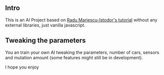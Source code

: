  ## Intro
 
This is an AI Project based on [Radu Mariescu-Istodor's tutorial](https://www.youtube.com/watch?v=NkI9ia2cLhc&list=PLB0Tybl0UNfYoJE7ZwsBQoDIG4YN9ptyY) without any external libraries, just vanilla javascript.

## Tweaking the parameters

You an train your own AI tweaking the parameters, number of cars, sensors and mutation amount (some features might still be in development).

I hope you enjoy